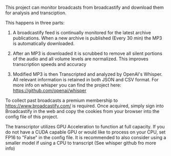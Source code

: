 This project can monitor broadcasts from broadcastify and download them for analysis and transciption.

This happens in three parts:

  1. A broadcastify feed is continually monitored for the latest archive publications. When a new archive is published (Every 30 min) the MP3 is automatically downloaded.
  
  2. After an MP3 is downloaded it is scrubbed to remove all silent portions of the audio and all volume levels are normalized. This improves transcription speeds and accuracy
  
  3. Modified MP3 is then Transcripted and analyzed by OpenAI's Whisper. All relevant information is retained in both JSON and CSV format. For more info on whisper you can find the project here: https://github.com/openai/whisper
  

To collect past broadcasts a premium membership to https://www.broadcastify.com/ is required. Once acquired, simply sign into Broadcastify in the web and copy the cookies from your browser into the config file of this project.


The transcriptor utilizes GPU Acceleration to function at full capacity. If you do not have a CUDA capable GPU or would like to process on your CPU, set FP16 to "False" in the config file. It is recommended to also consider using a smaller model if using a CPU to transcript (See whisper github fro more info) 
 
 
